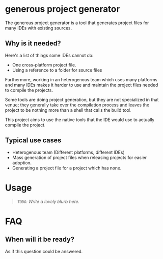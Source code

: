 generous project generator
==========================

The generous project generator is a tool that generates project files
for many IDEs with existing sources.

Why is it needed?
-----------------

Here's a list of things some IDEs cannot do:
  * One cross-platform project file.
  * Using a reference to a folder for source files

Furthermore, working in an heterogenous team which uses many platforms
and many IDEs makes it harder to use and maintain the project files
needed to compile the projects.

Some tools are doing project generation, but they are not specialized in
that venue; they generally take over the compilation process and leaves
the project to be nothing more than a shell that calls the build tool.

This project aims to use the native tools that the IDE would use to actually
compile the project.

Typical use cases
-----------------

  * Heterogenous team (Different platforms, different IDEs)
  * Mass generation of project files when releasing projects for easier 
    adoption.
  * Generating a project file for a project which has none.

Usage
=====

> *`TODO`: Write a lovely blurb here.*

FAQ
===

When will it be ready?
----------------------

As if this question could be answered.

